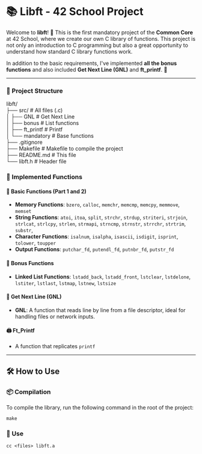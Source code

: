 # 📚 Libft - 42 School Project

Welcome to **libft**! 🎉 This is the first mandatory project of the **Common Core** at 42 School, where we create our own C library of functions. This project is not only an introduction to C programming but also a great opportunity to understand how standard C library functions work.

In addition to the basic requirements, I've implemented **all the bonus functions** and also included **Get Next Line (GNL)** and **ft_printf**. 🚀

---

### 📂 Project Structure

libft/  
├── src/                # All files (.c)  
│   ├── GNL             # Get Next Line  
│   ├── bonus           # List functions  
│   ├── ft_printf       # Printf  
│   └── mandatory       # Base functions  
├── .gitignore  
├── Makefile            # Makefile to compile the project  
├── README.md           # This file  
└── libft.h             # Header file  


### 📜 Implemented Functions

#### 🧱 Basic Functions (Part 1 and 2)
- **Memory Functions**: `bzero`, `calloc`, `memchr`, `memcmp`, `memcpy`, `memmove`, `memset` 
- **String Functions**: `atoi`, `itoa`, `split`, `strchr`, `strdup`, `striteri`, `strjoin`, `strlcat`, `strlcpy`, `strlen`, `strmapi`, `strncmp`, `strnstr`, `strrchr`, `strtrim`, `substr`, 
- **Character Functions**: `isalnum`, `isalpha`, `isascii`, `isdigit`, `isprint`, `tolower`, `toupper`
- **Output Functions**: `putchar_fd`, `putendl_fd`, `putnbr_fd`, `putstr_fd`

#### 🎁 Bonus Functions
- **Linked List Functions**: `lstadd_back`, `lstadd_front`, `lstclear`, `lstdelone`, `lstiter`, `lstlast`, `lstmap`, `lstnew`, `lstsize`

#### 🚀 Get Next Line (GNL)
- **GNL**: A function that reads line by line from a file descriptor, ideal for handling files or network inputs.

#### 🖨️ Ft_Printf
- A function that replicates `printf`
---

## 🛠️ How to Use

### 📦 Compilation

To compile the library, run the following command in the root of the project:

```
make
```
### 👾​ Use
```
cc <files> libft.a
```
